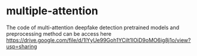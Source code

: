 # multiple-attention
The code of multi-attention deepfake detection
pretrained models and preprocessing method can be access here https://drive.google.com/file/d/1lYyUe99Goh1YCilt1IOiD9oMO6ig8j1o/view?usp=sharing
